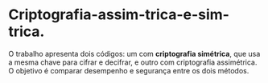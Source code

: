 # Criptografia-assim-trica-e-sim-trica.
O trabalho apresenta dois códigos: um com **criptografia simétrica**, que usa a mesma chave para cifrar e decifrar, e outro com criptografia assimétrica. O objetivo é comparar desempenho e segurança entre os dois métodos.
